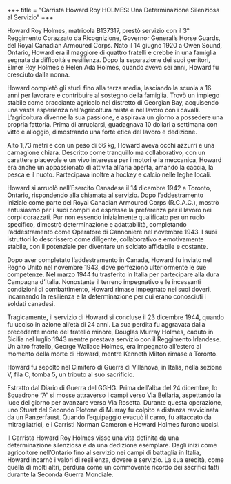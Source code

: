 +++
title = "Carrista Howard Roy HOLMES: Una Determinazione Silenziosa al Servizio"
+++


Howard Roy Holmes, matricola B137317, prestò servizio con il 3° Reggimento Corazzato da Ricognizione, Governor General’s Horse Guards, del Royal Canadian Armoured Corps. 
Nato il 14 giugno 1920 a Owen Sound, Ontario, Howard era il maggiore di quattro fratelli e crebbe in una famiglia segnata da difficoltà e resilienza. Dopo la separazione dei suoi genitori, Elmer Roy Holmes e Helen Ada Holmes, quando aveva sei anni, Howard fu cresciuto dalla nonna.

Howard completò gli studi fino alla terza media, lasciando la scuola a 16 anni per lavorare e contribuire al sostegno della famiglia. Trovò un impiego stabile come bracciante agricolo nel distretto di Georgian Bay, acquisendo una vasta esperienza nell’agricoltura mista e nel lavoro con i cavalli. L’agricoltura divenne la sua passione, e aspirava un giorno a possedere una propria fattoria. Prima di arruolarsi, guadagnava 10 dollari a settimana con vitto e alloggio, dimostrando una forte etica del lavoro e dedizione.

Alto 1,73 metri e con un peso di 66 kg, Howard aveva occhi azzurri e una carnagione chiara. Descritto come tranquillo ma collaborativo, con un carattere piacevole e un vivo interesse per i motori e la meccanica, Howard era anche un appassionato di attività all’aria aperta, amando la caccia, la pesca e il nuoto. Partecipava inoltre a hockey e calcio nelle leghe locali.

Howard si arruolò nell’Esercito Canadese il 14 dicembre 1942 a Toronto, Ontario, rispondendo alla chiamata al servizio. 
Dopo l’addestramento iniziale come parte del Royal Canadian Armoured Corps (R.C.A.C.), mostrò entusiasmo per i suoi compiti ed espresse la preferenza per il lavoro nei corpi corazzati. Pur non essendo inizialmente qualificato per un ruolo specifico, dimostrò determinazione e adattabilità, completando l’addestramento come Operatore di Cannoniere nel novembre 1943. I suoi istruttori lo descrissero come diligente, collaborativo e emotivamente stabile, con il potenziale per diventare un soldato affidabile e costante.

Dopo aver completato l’addestramento in Canada, Howard fu inviato nel Regno Unito nel novembre 1943, dove perfezionò ulteriormente le sue competenze. 
Nel marzo 1944 fu trasferito in Italia per partecipare alla dura Campagna d’Italia. Nonostante il terreno impegnativo e le incessanti condizioni di combattimento, Howard rimase impegnato nei suoi doveri, incarnando la resilienza e la determinazione per cui erano conosciuti i soldati canadesi.

Tragicamente, il servizio di Howard si concluse il 23 dicembre 1944, quando fu ucciso in azione all’età di 24 anni. La sua perdita fu aggravata dalla precedente morte del fratello minore, Douglas Murray Holmes, caduto in Sicilia nel luglio 1943 mentre prestava servizio con il Reggimento Irlandese. Un altro fratello, George Wallace Holmes, era impegnato all’estero al momento della morte di Howard, mentre Kenneth Milton rimase a Toronto.

Howard fu sepolto nel Cimitero di Guerra di Villanova, in Italia, nella sezione V, fila C, tomba 5, un tributo al suo sacrificio.

Estratto dal Diario di Guerra del GGHG:
Prima dell’alba del 24 dicembre, lo Squadrone “A” si mosse attraverso i campi verso Via Bellaria, aspettando la luce del giorno per avanzare verso Via Rosetta. Durante questa operazione, uno Stuart del Secondo Plotone di Murray fu colpito a distanza ravvicinata da un Panzerfaust. Quando l’equipaggio evacuò il carro, fu attaccato da mitragliatrici, e i Carristi Norman Cameron e Howard Holmes furono uccisi.

Il Carrista Howard Roy Holmes visse una vita definita da una determinazione silenziosa e da una dedizione esemplare. Dagli inizi come agricoltore nell’Ontario fino al servizio nei campi di battaglia in Italia, Howard incarnò i valori di resilienza, dovere e servizio. 
La sua eredità, come quella di molti altri, perdura come un commovente ricordo dei sacrifici fatti durante la Seconda Guerra Mondiale.

